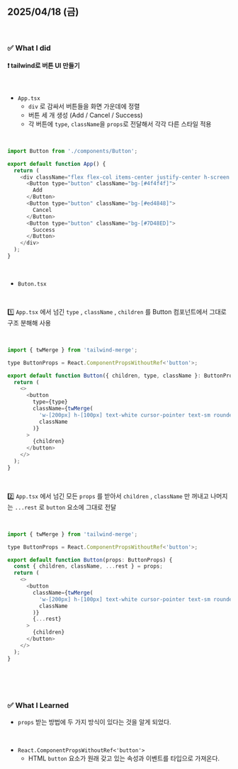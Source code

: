 ## 2025/04/18 (금)

<br>

### ✅ What I did

#### ❗️ tailwind로 버튼 UI 만들기

<br>

- `App.tsx`
  - `div` 로 감싸서 버튼들을 화면 가운데에 정렬
  - 버튼 세 개 생성 (Add / Cancel / Success)
  - 각 버튼에 `type`, `className`을 `props`로 전달해서 각각 다른 스타일 적용

<br>

```js
import Button from './components/Button';

export default function App() {
  return (
    <div className="flex flex-col items-center justify-center h-screen gap-10">
      <Button type="button" className="bg-[#4f4f4f]">
        Add
      </Button>
      <Button type="button" className="bg-[#ed4848]">
        Cancel
      </Button>
      <Button type="button" className="bg-[#7D48ED]">
        Success
      </Button>
    </div>
  );
}
```

<br>

- `Buton.tsx`

<br>

1️⃣ `App.tsx` 에서 넘긴 `type` , `className` , `children` 를 Button 컴포넌트에서 그대로 구조 분해해 사용

<br>

```js
import { twMerge } from 'tailwind-merge';

type ButtonProps = React.ComponentPropsWithoutRef<'button'>;

export default function Button({ children, type, className }: ButtonProps) {
  return (
    <>
      <button
        type={type}
        className={twMerge(
          'w-[200px] h-[100px] text-white cursor-pointer text-sm rounded-lg',
          className
        )}
      >
        {children}
      </button>
    </>
  );
}
```

<br>

2️⃣ `App.tsx` 에서 넘긴 모든 `props` 를 받아서 `children` , `className` 만 꺼내고 나머지는 `...rest` 로 `button` 요소에 그대로 전달

<br>

```js
import { twMerge } from 'tailwind-merge';

type ButtonProps = React.ComponentPropsWithoutRef<'button'>;

export default function Button(props: ButtonProps) {
  const { children, className, ...rest } = props;
  return (
    <>
      <button
        className={twMerge(
          'w-[200px] h-[100px] text-white cursor-pointer text-sm rounded-lg',
          className
        )}
        {...rest}
      >
        {children}
      </button>
    </>
  );
}
```

<br>
<br>
<br>

### ✅ What I Learned

- `props` 받는 방법에 두 가지 방식이 있다는 것을 알게 되었다.

<br>

- `React.ComponentPropsWithoutRef<'button'>`
  - HTML `button` 요소가 원래 갖고 있는 속성과 이벤트를 타입으로 가져온다.

<br>
